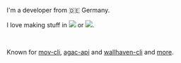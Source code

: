 I'm a developer from 🇩🇪 Germany.

I love making stuff in
<img class="inline w-6 -mt-1" src="./go.webp">
or
<img class="inline w-6 -mt-1" src="./python.webp">.

<br>

Known for [mov-cli](https://github.com/mov-cli/mov-cli), [agac-api](https://codeberg.org/bananas/agac-api) and [wallhaven-cli](https://github.com/r3tr0ananas/wallhaven-cli) and [more](/projects).